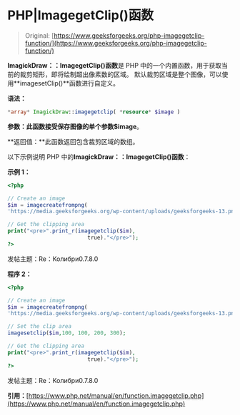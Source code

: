 # PHP|ImagegetClip()函数

> Original: [https://www.geeksforgeeks.org/php-imagegetclip-function/](https://www.geeksforgeeks.org/php-imagegetclip-function/)

**ImagickDraw：：ImagegetClip()函数**是 PHP 中的一个内置函数，用于获取当前的裁剪矩形，即将绘制超出像素数的区域。 默认裁剪区域是整个图像，可以使用**imagesetClip()**函数进行自定义。

**语法：**

```php
*array* ImagickDraw::imagegetclip( *resource* $image )
```

**参数：**此函数接受保存图像的单个参数**$image**。

**返回值：**此函数返回包含裁剪区域的数组。

以下示例说明 PHP 中的**ImagickDraw：：ImagegetClip()函数**：

**示例 1：**

```php
<?php

// Create an image
$im = imagecreatefrompng(
'https://media.geeksforgeeks.org/wp-content/uploads/geeksforgeeks-13.png');

// Get the clipping area
print("<pre>".print_r(imagegetclip($im),
                         true)."</pre>");
?>
```

发帖主题：Re：Колибри0.7.8.0

**程序 2：**

```php
<?php

// Create an image
$im = imagecreatefrompng(
'https://media.geeksforgeeks.org/wp-content/uploads/geeksforgeeks-13.png');

// Set the clip area
imagesetclip($im,100, 100, 200, 300);

// Get the clipping area
print("<pre>".print_r(imagegetclip($im),
                         true)."</pre>");
?>
```

发帖主题：Re：Колибри0.7.8.0

**引用：**[https://www.php.net/manual/en/function.imagegetclip.php](https://www.php.net/manual/en/function.imagegetclip.php)